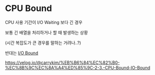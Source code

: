 # CPU Bound
CPU 사용 기간이 I/O Waiting 보다 긴 경우

보통 긴 배열을 처리하거나 할 때 발생하는 상황

(시간 복잡도가 큰 경우를 말하는 거려나..?)

반대는 [I/O Bound](IO_BOUND.md)

https://velog.io/@carrykim/%EB%B6%84%EC%82%B0-%EC%8B%9C%EC%8A%A4%ED%85%9C-2-3.-CPU-Bound-IO-Bound